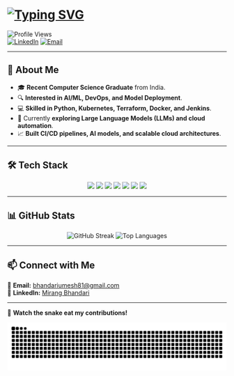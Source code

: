 # [![Typing SVG](https://readme-typing-svg.demolab.com?font=Fira+Code&size=27&pause=1000&color=80F767&background=73FF8500&width=435&lines=Hey+there!+%F0%9F%91%8B;I'm+Mirang+Bhandari)](https://git.io/typing-svg)

![Profile Views](https://komarev.com/ghpvc/?username=Bloodwingv2&label=Profile+Views&color=blue&style=flat)  
[![LinkedIn](https://img.shields.io/badge/LinkedIn-Mirang_Bhandari-0077B5?style=flat&logo=linkedin)](https://www.linkedin.com/in/mirangbhandari/)
[![Email](https://img.shields.io/badge/Gmail-bhandariumesh81@gmail.com-D14836?style=flat&logo=gmail)](mailto:bhandariumesh81@gmail.com)

---

## 🚀 About Me  
- 🎓 **Recent Computer Science Graduate** from India.  
- 🔍 **Interested in AI/ML, DevOps, and Model Deployment**.  
- 💻 **Skilled in Python, Kubernetes, Terraform, Docker, and Jenkins**.  
- 🌱 Currently **exploring Large Language Models (LLMs) and cloud automation**.  
- 📈 **Built CI/CD pipelines, AI models, and scalable cloud architectures**.  

---

## 🛠️ Tech Stack  

<p align="center">
  <img src="https://img.shields.io/badge/Python-3776AB?style=for-the-badge&logo=python&logoColor=white">
  <img src="https://img.shields.io/badge/Groovy-4298B8?style=for-the-badge&logo=apachegroovy&logoColor=white">
  <img src="https://img.shields.io/badge/Jenkins-D24939?style=for-the-badge&logo=jenkins&logoColor=white">
  <img src="https://img.shields.io/badge/Terraform-7B42BC?style=for-the-badge&logo=terraform&logoColor=white">
  <img src="https://img.shields.io/badge/Docker-2496ED?style=for-the-badge&logo=docker&logoColor=white">
  <img src="https://img.shields.io/badge/Kubernetes-326CE5?style=for-the-badge&logo=kubernetes&logoColor=white">
  <img src="https://img.shields.io/badge/AWS-232F3E?style=for-the-badge&logo=amazonaws&logoColor=white">
</p>

---

## 📊 GitHub Stats  
<p align="center">
  <img src="https://github-readme-streak-stats.herokuapp.com/?user=Bloodwingv2&theme=dracula" alt="GitHub Streak">
  <img src="https://github-readme-stats.vercel.app/api/top-langs/?username=Bloodwingv2&layout=compact&theme=dracula" alt="Top Languages">
</p>

---

## 📫 Connect with Me  
📩 **Email:** [bhandariumesh81@gmail.com](mailto:bhandariumesh81@gmail.com)  
💼 **LinkedIn:** [Mirang Bhandari](https://www.linkedin.com/in/mirangbhandari/)  

---

🐍 **Watch the snake eat my contributions!**  
<p align="center">
  <img src="https://github.com/Bloodwingv2/Bloodwingv2/blob/output/snake.svg">
</p>
